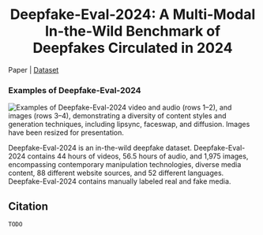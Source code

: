 # <div align="center">Deepfake-Eval-2024: A Multi-Modal In-the-Wild Benchmark of Deepfakes Circulated in 2024</div>

Paper | [Dataset](https://huggingface.co/datasets/nuriachandra/Deepfake-Eval-2024)

### Examples of Deepfake-Eval-2024
![Examples of Deepfake-Eval-2024 video and audio (rows 1–2), and images (rows 3–4),
demonstrating a diversity of content styles and generation techniques, including lipsync, faceswap, and diffusion. Images have been resized for presentation.](assets/fig1_examples.png)

Deepfake-Eval-2024 is an in-the-wild deepfake dataset. Deepfake-Eval-2024 contains 44 hours of videos, 56.5 hours of audio, and 1,975 images, encompassing contemporary manipulation technologies, diverse media content, 88 different website sources, and 52 different languages. Deepfake-Eval-2024 contains manually labeled real and fake media. 

## Citation
`TODO`